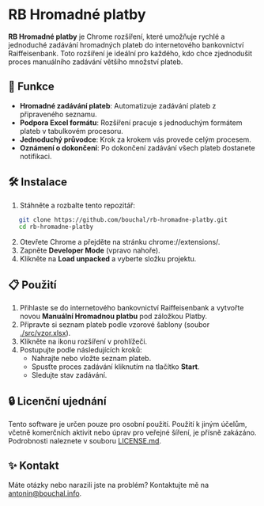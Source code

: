 # RB Hromadné platby

**RB Hromadné platby** je Chrome rozšíření, které umožňuje rychlé a jednoduché zadávání hromadných plateb do internetového bankovnictví Raiffeisenbank. Toto rozšíření je ideální pro každého, kdo chce zjednodušit proces manuálního zadávání většího množství plateb.

## 🚀 Funkce

- **Hromadné zadávání plateb**: Automatizuje zadávání plateb z připraveného seznamu.
- **Podpora Excel formátu**: Rozšíření pracuje s jednoduchým formátem plateb v tabulkovém procesoru.
- **Jednoduchý průvodce**: Krok za krokem vás provede celým procesem.
- **Oznámení o dokončení**: Po dokončení zadávání všech plateb dostanete notifikaci.

## 🛠️ Instalace

1. Stáhněte a rozbalte tento repozitář:
```bash
   git clone https://github.com/bouchal/rb-hromadne-platby.git
   cd rb-hromadne-platby
```

2. Otevřete Chrome a přejděte na stránku chrome://extensions/.
3. Zapněte **Developer Mode** (vpravo nahoře).
4. Klikněte na **Load unpacked** a vyberte složku projektu.

## 📋 Použití

1. Přihlaste se do internetového bankovnictví Raiffeisenbank a vytvořte novou **Manuální Hromadnou platbu** pod záložkou Platby.
2. Připravte si seznam plateb podle vzorové šablony (soubor [./src/vzor.xlsx](./src/vzor.xlsx)).
3. Klikněte na ikonu rozšíření v prohlížeči.
4. Postupujte podle následujících kroků:
    - Nahrajte nebo vložte seznam plateb.
    - Spusťte proces zadávání kliknutím na tlačítko **Start**.
    - Sledujte stav zadávání.


## 🔒 Licenční ujednání

Tento software je určen pouze pro osobní použití. Použití k jiným účelům, včetně komerčních aktivit nebo úprav pro veřejné šíření, je přísně zakázáno. Podrobnosti naleznete v souboru [LICENSE.md](LICENSE.md).

## ✨ Kontakt

Máte otázky nebo narazili jste na problém? Kontaktujte mě na [antonin@bouchal.info](mailto:antonin@bouchal.info).
